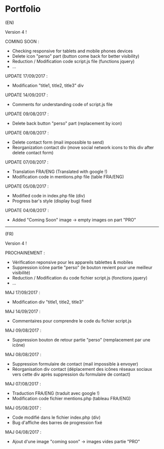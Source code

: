 # Portfolio

(EN)

Version 4 !

COMING SOON :
- Checking responsive for tablets and mobile phones devices
- Delete icon "perso" part (button come back for better visibility)
- Reduction / Modification code script.js file (functions jquery)
- ...

UPDATE 17/09/2017 :
- Modification "title1, title2, title3" div

UPDATE 14/09/2017 :
- Comments for understanding code of script.js file

UPDATE 09/08/2017 :
- Delete back button "perso" part (replacement by icon)

UPDATE 08/08/2017 :
- Delete contact form (mail impossible to send)
- Reorganization contact div (move social network icons to this div after delete contact form) 

UPDATE 07/08/2017 :
- Translation FRA/ENG (Translated with google !)
- Modification code in mentions.php file (table FRA/ENG)

UPDATE 05/08/2017 :
- Modified code in index.php file (div)
- Progress bar's style (display bug) fixed 

UPDATE 04/08/2017 : 
- Added "Coming Soon" image -> empty images on part "PRO" 

-----------------------------------------------------------

(FR)

Version 4 !

PROCHAINEMENT :
- Vérification reponsive pour les appareils tablettes & mobiles
- Suppression icône partie "perso" (le bouton revient pour une meilleur visibilité)
- Reduction / Modification du code fichier script.js (fonctions jquery)
- ...

MAJ 17/09/2017 :
- Modification div "title1, title2, title3"

MAJ 14/09/2017 :
- Commentaires pour comprendre le code du fichier script.js

MAJ 09/08/2017 :
- Suppression bouton de retour partie "perso" (remplacement par une icône)

MAJ 08/08/2017 :
- Suppression formulaire de contact (mail impossible à envoyer)
- Réorganisation div contact (déplacement des icônes réseaux sociaux vers cette div après suppression du formulaire de contact)

MAJ 07/08/2017 :
- Traduction FRA/ENG (traduit avec google !)
- Modification code fichier mentions.php (tableau FRA/ENG)

MAJ 05/08/2017 :
- Code modifié dans le fichier index.php (div)
- Bug d'affiche des barres de progression fixé 

MAJ 04/08/2017 :
- Ajout d'une image "coming soon" -> images vides partie "PRO" 
